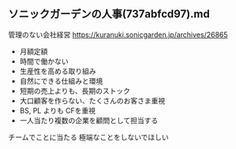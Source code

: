 ソニックガーデンの人事(737abfcd97).md
---

管理のない会社経営
https://kuranuki.sonicgarden.jp/archives/26865

- 月額定額
- 時間で働かない
- 生産性を高める取り組み
- 自然にできる仕組みと環境
- 短期の売上よりも、長期のストック
- 大口顧客を作らない、たくさんのお客さま重視
- BS, PL よりも CFを重視
- 一人当たり複数の企業を顧問として担当する



チームでことに当たる
極端なことをしないでほしい
